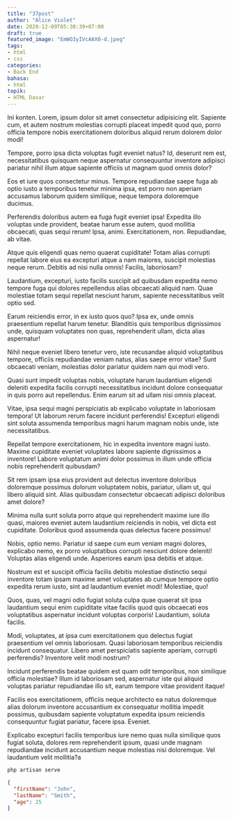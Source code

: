 ```yaml
---
title: "37post"
author: "Alice Violet"
date: 2020-12-09T05:30:39+07:00
draft: true
featured_image: "EmWO3yIVcAAX0-d.jpeg"
tags: 
- html
- css
categories:
- Back End
bahasa:
- html
topik:
- HTML Dasar
---
```



Ini konten.
Lorem, ipsum dolor sit amet consectetur adipisicing elit. Sapiente cum, et autem nostrum molestias corrupti placeat impedit quod quo, porro officia tempore nobis exercitationem doloribus aliquid rerum dolorem dolor modi!

Tempore, porro ipsa dicta voluptas fugit eveniet natus? Id, deserunt rem est, necessitatibus quisquam neque aspernatur consequuntur inventore adipisci pariatur nihil illum atque sapiente officiis ut magnam quod omnis dolor?

Eos et iure quos consectetur minus. Tempore repudiandae saepe fuga ab optio iusto a temporibus tenetur minima ipsa, est porro non aperiam accusamus laborum quidem similique, neque tempora doloremque ducimus.

Perferendis doloribus autem ea fuga fugit eveniet ipsa! Expedita illo voluptas unde provident, beatae harum esse autem, quod mollitia obcaecati, quas sequi rerum! Ipsa, animi. Exercitationem, non. Repudiandae, ab vitae.

Atque quis eligendi quas nemo quaerat cupiditate! Totam alias corrupti repellat labore eius ea excepturi atque a nam maiores, suscipit molestias neque rerum. Debitis ad nisi nulla omnis! Facilis, laboriosam?

Laudantium, excepturi, iusto facilis suscipit ad quibusdam expedita nemo tempore fuga qui dolores repellendus alias obcaecati aliquid nam. Quae molestiae totam sequi repellat nesciunt harum, sapiente necessitatibus velit optio sed.

Earum reiciendis error, in ex iusto quos quo? Ipsa ex, unde omnis praesentium repellat harum tenetur. Blanditiis quis temporibus dignissimos unde, quisquam voluptates non quas, reprehenderit ullam, dicta alias aspernatur!

Nihil neque eveniet libero tenetur vero, iste recusandae aliquid voluptatibus tempore, officiis repudiandae veniam natus, alias saepe error vitae? Sunt obcaecati veniam, molestias dolor pariatur quidem nam qui modi vero.

Quasi sunt impedit voluptas nobis, voluptate harum laudantium eligendi deleniti expedita facilis corrupti necessitatibus incidunt dolore consequatur in quis porro aut repellendus. Enim earum sit ad ullam nisi omnis placeat.

Vitae, ipsa sequi magni perspiciatis ab explicabo voluptate in laboriosam tempora! Ut laborum rerum facere incidunt perferendis! Excepturi eligendi sint soluta assumenda temporibus magni harum magnam nobis unde, iste necessitatibus.

Repellat tempore exercitationem, hic in expedita inventore magni iusto. Maxime cupiditate eveniet voluptates labore sapiente dignissimos a inventore! Labore voluptatum animi dolor possimus in illum unde officia nobis reprehenderit quibusdam?

Sit rem ipsam ipsa eius provident aut delectus inventore doloribus doloremque possimus dolorum voluptatem nobis, pariatur, ullam ut, qui libero aliquid sint. Alias quibusdam consectetur obcaecati adipisci doloribus amet dolore?

Minima nulla sunt soluta porro atque qui reprehenderit maxime iure illo quasi, maiores eveniet autem laudantium reiciendis in nobis, vel dicta est cupiditate. Doloribus quod assumenda quas delectus facere possimus!

Nobis, optio nemo. Pariatur id saepe cum eum veniam magni dolores, explicabo nemo, ex porro voluptatibus corrupti nesciunt dolore deleniti! Voluptas alias eligendi unde. Asperiores earum ipsa debitis et atque.

Nostrum est et suscipit officia facilis debitis molestiae distinctio sequi inventore totam ipsam maxime amet voluptates ab cumque tempore optio expedita rerum iusto, sint ad laudantium eveniet modi! Molestiae, quo!

Quos, quas, vel magni odio fugiat soluta culpa quae quaerat sit ipsa laudantium sequi enim cupiditate vitae facilis quod quis obcaecati eos voluptatibus aspernatur incidunt voluptas corporis! Laudantium, soluta facilis.

Modi, voluptates, at ipsa cum exercitationem quo delectus fugiat praesentium vel omnis laboriosam. Quasi laboriosam temporibus reiciendis incidunt consequatur. Libero amet perspiciatis sapiente aperiam, corrupti perferendis? Inventore velit modi nostrum?

Incidunt perferendis beatae quidem est quam odit temporibus, non similique officia molestiae? Illum id laboriosam sed, aspernatur iste qui aliquid voluptas pariatur repudiandae illo sit, earum tempore vitae provident itaque!

Facilis eos exercitationem, officiis neque architecto ea natus doloremque alias dolorum inventore accusantium ex consequatur mollitia impedit possimus, quibusdam sapiente voluptatum expedita ipsum reiciendis consequuntur fugiat pariatur, facere ipsa. Eveniet.

Explicabo excepturi facilis temporibus iure nemo quas nulla similique quos fugiat soluta, dolores rem reprehenderit ipsum, quasi unde magnam repudiandae incidunt accusantium neque molestias nisi doloremque. Vel laudantium velit mollitia?a


```html
php artisan serve
```

```json
{
  "firstName": "John",
  "lastName": "Smith",
  "age": 25
}
```
